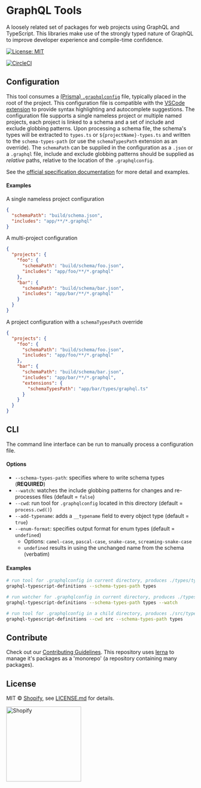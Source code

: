 # GraphQL Tools

A loosely related set of packages for web projects using GraphQL and TypeScript. This libraries make use of the strongly typed nature of GraphQL to improve developer experience and compile-time confidence.

[![License: MIT](https://img.shields.io/badge/License-MIT-green.svg)](LICENSE.md)

[![CircleCI](https://circleci.com/gh/Shopify/graphql-tools-web.svg?style=svg&circle-token=8dafbec2d33dcb489dfce1e82ed37c271b26aeba)](https://circleci.com/gh/Shopify/graphql-tools-web)

## Configuration

This tool consumes a [(Prisma) `.graphqlconfig`](https://github.com/prisma/graphql-config) file, typically placed in the root of the project. This configuration file is compatible with the [VSCode extension](https://github.com/prisma/vscode-graphql) to provide syntax highlighting and autocomplete suggestions. The configuration file supports a single nameless project or multiple named projects, each project is linked to a schema and a set of include and exclude globbing patterns. Upon processing a schema file, the schema's types will be extracted to `types.ts` or `${projectName}-types.ts` and written to the `schema-types-path` (or use the `schemaTypesPath` extension as an override). The `schemaPath` can be supplied in the configuration as a `.json` or a `.graphql` file, include and exclude globbing patterns should be supplied as _relative_ paths, relative to the location of the `.graphqlconfig`.

See the [official specification documentation](https://github.com/prisma/graphql-config/blob/master/specification.md#use-cases) for more detail and examples.

#### Examples

A single nameless project configuration

```json
{
  "schemaPath": "build/schema.json",
  "includes": "app/**/*.graphql"
}
```

A multi-project configuration

```json
{
  "projects": {
    "foo": {
      "schemaPath": "build/schema/foo.json",
      "includes": "app/foo/**/*.graphql"
    },
    "bar": {
      "schemaPath": "build/schema/bar.json",
      "includes": "app/bar/**/*.graphql"
    }
  }
}
```

A project configuration with a `schemaTypesPath` override

```json
{
  "projects": {
    "foo": {
      "schemaPath": "build/schema/foo.json",
      "includes": "app/foo/**/*.graphql"
    },
    "bar": {
      "schemaPath": "build/schema/bar.json",
      "includes": "app/bar/**/*.graphql",
      "extensions": {
        "schemaTypesPath": "app/bar/types/graphql.ts"
      }
    }
  }
}
```

## CLI

The command line interface can be run to manually process a configuration file.

#### Options

* `--schema-types-path`: specifies where to write schema types (**REQUIRED**)
* `--watch`: watches the include globbing patterns for changes and re-processes files (default = `false`)
* `--cwd`: run tool for `.graphqlconfig` located in this directory (default = `process.cwd()`)
* `--add-typename`: adds a `__typename` field to every object type (default = `true`)
* `--enum-format`: specifies output format for enum types (default = `undefined`)
  * Options: `camel-case`, `pascal-case`, `snake-case`, `screaming-snake-case`
  * `undefined` results in using the unchanged name from the schema (verbatim)

#### Examples

```sh
# run tool for .graphqlconfig in current directory, produces ./types/types.ts
graphql-typescript-definitions --schema-types-path types

# run watcher for .graphqlconfig in current directory, produces ./types/types.ts
graphql-typescript-definitions --schema-types-path types --watch

# run tool for .graphqlconfig in a child directory, produces ./src/types/types.ts
graphql-typescript-definitions --cwd src --schema-types-path types
```

## Contribute

Check out our [Contributing Guidelines](CONTRIBUTING.md). This repository uses [lerna](https://github.com/lerna/lerna) to manage it's packages as a 'monorepo' (a repository containing many packages).

## License

MIT &copy; [Shopify](https://shopify.com/), see [LICENSE.md](LICENSE.md) for details.

<a href="http://www.shopify.com/"><img src="https://cdn.shopify.com/assets2/press/brand/shopify-logo-main-small-f029fcaf14649a054509f6790ce2ce94d1f1c037b4015b4f106c5a67ab033f5b.png" alt="Shopify" width="200" /></a>
